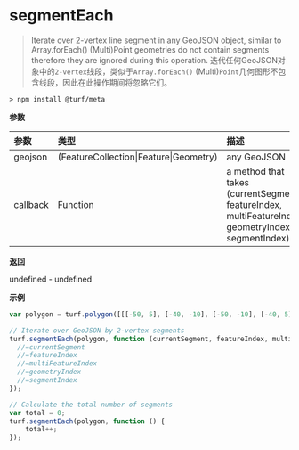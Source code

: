 # segmentEach

> Iterate over 2-vertex line segment in any GeoJSON object, similar to Array.forEach() (Multi)Point geometries do not contain segments therefore they are ignored during this operation.
> 迭代任何GeoJSON对象中的`2-vertex`线段，类似于`Array.forEach()` (Multi)`Point`几何图形不包含线段，因此在此操作期间将忽略它们。

```text
> npm install @turf/meta
```

**参数**

| 参数     | 类型                                   | 描述                                                         |
| :------- | :------------------------------------- | :----------------------------------------------------------- |
| geojson  | (FeatureCollection\|Feature\|Geometry) | any GeoJSON                                                  |
| callback | Function                               | a method that takes (currentSegment, featureIndex, multiFeatureIndex, geometryIndex, segmentIndex) |

**返回**

undefined - undefined

**示例**

```js
var polygon = turf.polygon([[[-50, 5], [-40, -10], [-50, -10], [-40, 5], [-50, 5]]]);

// Iterate over GeoJSON by 2-vertex segments
turf.segmentEach(polygon, function (currentSegment, featureIndex, multiFeatureIndex, geometryIndex, segmentIndex) {
  //=currentSegment
  //=featureIndex
  //=multiFeatureIndex
  //=geometryIndex
  //=segmentIndex
});

// Calculate the total number of segments
var total = 0;
turf.segmentEach(polygon, function () {
    total++;
});
```